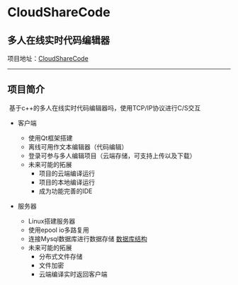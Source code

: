 # CloudShareCode
## 多人在线实时代码编辑器

项目地址：[CloudShareCode](https://github.com/GnoCiYeH/CloudShareCode.git)

---

## 项目简介

​	基于c++的多人在线实时代码编辑器吗，使用TCP/IP协议进行C/S交互

- 客户端
  - 使用Qt框架搭建
  - 离线可用作文本编辑器（代码编辑）
  - 登录可参与多人编辑项目（云端存储，可支持上传以及下载）
  - 未来可能的拓展
    - 项目的云端编译运行
    - 项目的本地编译运行
    - 成为功能完善的IDE

- 服务器
  - Linux搭建服务器
  - 使用epool io多路复用
  - 连接Mysql数据库进行数据存储  [数据库结构](https://github.com/GnoCiYeH/CloudShareCode/blob/main/%E6%95%B0%E6%8D%AE%E5%8C%85%E6%A0%BC%E5%BC%8F.md)
  - 未来可能的拓展
    - 分布式文件存储
    - 文件加密
    - 云端编译实时返回客户端
